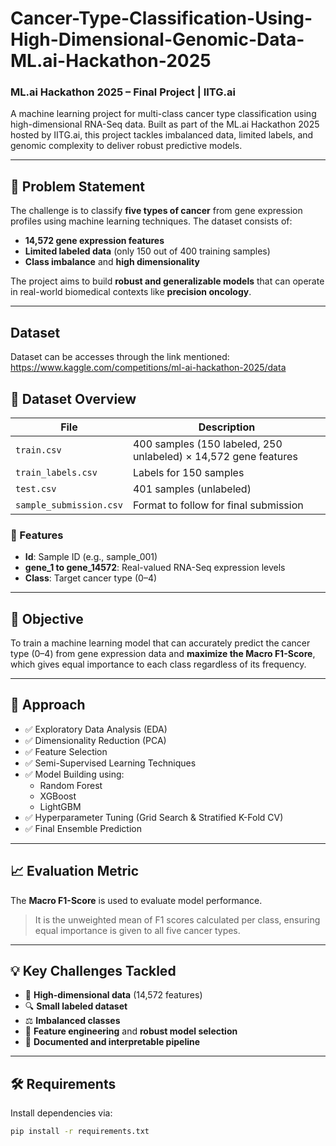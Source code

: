 # Cancer-Type-Classification-Using-High-Dimensional-Genomic-Data-ML.ai-Hackathon-2025
### ML.ai Hackathon 2025 – Final Project | IITG.ai
A machine learning project for multi-class cancer type classification using high-dimensional RNA-Seq data. Built as part of the ML.ai Hackathon 2025 hosted by IITG.ai, this project tackles imbalanced data, limited labels, and genomic complexity to deliver robust predictive models.

---
## 📌 Problem Statement
The challenge is to classify **five types of cancer** from gene expression profiles using machine learning techniques. The dataset consists of:
- **14,572 gene expression features**
- **Limited labeled data** (only 150 out of 400 training samples)
- **Class imbalance** and **high dimensionality**
  
The project aims to build **robust and generalizable models** that can operate in real-world biomedical contexts like **precision oncology**.

---
## Dataset
Dataset can be accesses through the link mentioned: <https://www.kaggle.com/competitions/ml-ai-hackathon-2025/data>

## 📂 Dataset Overview

| File                  | Description                                                  |
|-----------------------|--------------------------------------------------------------|
| `train.csv`           | 400 samples (150 labeled, 250 unlabeled) × 14,572 gene features |
| `train_labels.csv`    | Labels for 150 samples                                        |
| `test.csv`            | 401 samples (unlabeled)                                       |
| `sample_submission.csv` | Format to follow for final submission                        |

### 🧬 Features
- **Id**: Sample ID (e.g., sample_001)
- **gene_1 to gene_14572**: Real-valued RNA-Seq expression levels
- **Class**: Target cancer type (0–4)

---

## 🎯 Objective

To train a machine learning model that can accurately predict the cancer type (0–4) from gene expression data and **maximize the Macro F1-Score**, which gives equal importance to each class regardless of its frequency.

---

## 🧠 Approach

- ✅ Exploratory Data Analysis (EDA)
- ✅ Dimensionality Reduction (PCA)
- ✅ Feature Selection
- ✅ Semi-Supervised Learning Techniques
- ✅ Model Building using:
  - Random Forest
  - XGBoost
  - LightGBM
- ✅ Hyperparameter Tuning (Grid Search & Stratified K-Fold CV)
- ✅ Final Ensemble Prediction

---

## 📈 Evaluation Metric

The **Macro F1-Score** is used to evaluate model performance.

> It is the unweighted mean of F1 scores calculated per class, ensuring equal importance is given to all five cancer types.

---

## 💡 Key Challenges Tackled

- 🧪 **High-dimensional data** (14,572 features)
- 🔍 **Small labeled dataset**
- ⚖️ **Imbalanced classes**
- 🧠 **Feature engineering** and **robust model selection**
- 💬 **Documented and interpretable pipeline**

---

## 🛠️ Requirements

Install dependencies via:

```bash
pip install -r requirements.txt
